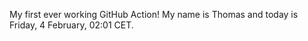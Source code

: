 My first ever working GitHub Action!
My name is Thomas and today is Friday, 4 February, 02:01 CET. 
